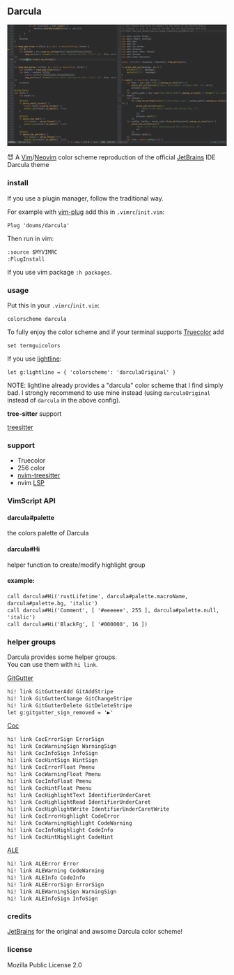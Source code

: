 ## Darcula

![darcula](./img/full_screen.png)

:smiling_imp: A [Vim](https://www.vim.org/)/[Neovim](https://neovim.io/) color scheme reproduction of the official [JetBrains](https://www.jetbrains.com/) IDE Darcula theme

### install
If you use a plugin manager, follow the traditional way.

For example with [vim-plug](https://github.com/junegunn/vim-plug) add this in `.vimrc`/`init.vim`:
```
Plug 'doums/darcula'
```

Then run in vim:
```
:source $MYVIMRC
:PlugInstall
```
If you use vim package `:h packages`.

### usage
Put this in your `.vimrc`/`init.vim`:
```
colorscheme darcula
```
To fully enjoy the color scheme and if your terminal supports [Truecolor](https://gist.github.com/XVilka/8346728) add
```
set termguicolors
```

If you use [lightline](https://github.com/itchyny/lightline.vim):
```
let g:lightline = { 'colorscheme': 'darculaOriginal' }
```
NOTE: lightline already provides a "darcula" color scheme that I find simply bad. I strongly recommend to use mine instead (using `darculaOriginal` instead of `darcula` in the above config).

**tree-sitter** support

[treesitter](https://github.com/nvim-treesitter/nvim-treesitter)

### support
- Truecolor
- 256 color
- [nvim-treesitter](https://github.com/nvim-treesitter/nvim-treesitter)
- nvim [LSP](https://neovim.io/doc/user/lsp.html)

### VimScript API

#### darcula#palette
the colors palette of Darcula

#### darcula#Hi
helper function to create/modify highlight group

#### example:
```
call darcula#Hi('rustLifetime', darcula#palette.macroName, darcula#palette.bg, 'italic')
call darcula#Hi('Comment', [ '#eeeeee', 255 ], darcula#palette.null, 'italic')
call darcula#Hi('BlackFg', [ '#000000', 16 ])
```

### helper groups
Darcula provides some helper groups.\
You can use them with `hi link`.

[GitGutter](https://github.com/airblade/vim-gitgutter)
```
hi! link GitGutterAdd GitAddStripe
hi! link GitGutterChange GitChangeStripe
hi! link GitGutterDelete GitDeleteStripe
let g:gitgutter_sign_removed = '▶'
```

[Coc](https://github.com/neoclide/coc.nvim)
```
hi! link CocErrorSign ErrorSign
hi! link CocWarningSign WarningSign
hi! link CocInfoSign InfoSign
hi! link CocHintSign HintSign
hi! link CocErrorFloat Pmenu
hi! link CocWarningFloat Pmenu
hi! link CocInfoFloat Pmenu
hi! link CocHintFloat Pmenu
hi! link CocHighlightText IdentifierUnderCaret
hi! link CocHighlightRead IdentifierUnderCaret
hi! link CocHighlightWrite IdentifierUnderCaretWrite
hi! link CocErrorHighlight CodeError
hi! link CocWarningHighlight CodeWarning
hi! link CocInfoHighlight CodeInfo
hi! link CocHintHighlight CodeHint
```

[ALE](https://github.com/dense-analysis/ale)
```
hi! link ALEError Error
hi! link ALEWarning CodeWarning
hi! link ALEInfo CodeInfo
hi! link ALEErrorSign ErrorSign
hi! link ALEWarningSign WarningSign
hi! link ALEInfoSign InfoSign
```

### credits
[JetBrains](https://www.jetbrains.com/) for the original and awsome Darcula color scheme!

### license
Mozilla Public License 2.0
